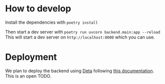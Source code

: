 # How to develop
Install the dependencies with `poetry install`

Then start a dev server with `poetry run uvcorn backend.main:app --reload`
This will start a dev server on `http://localhost:8000` which you can use.


# Deployment
We plan to deploy the backend using [Deta](https://www.deta.sh/?ref=fastapi) following [this documentation](https://fastapi.tiangolo.com/deployment/deta/). This is an open TODO.